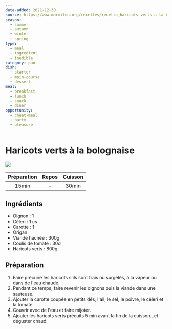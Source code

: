 ```yaml
---
date-added: 2021-12-30
source: https://www.marmiton.org/recettes/recette_haricots-verts-a-la-bolognaise_41215.aspx
season:
  - summer
  - autumn
  - winter
  - spring
type:
  - meal
  - ingredient
  - inedible
category: pan
dish:
  - starter
  - main-course
  - dessert
meal:
  - breakfast
  - lunch
  - snack
  - diner
opportunity:
  - cheat-meal
  - party
  - pleasure
---
```


# Haricots verts à la bolognaise

![](images/Haricots%20verts%20à%20la%20bolognaise.jpg)

| Préparation | Repos | Cuisson |
|:-----------:|:-----:|:-------:|
|    15min    |   -   |  30min  |

## Ingrédients

- Oignon : 1
- Céleri : 1 cs
- Carotte : 1
- Origan
- Viande hachée : 300g
- Coulis de tomate : 30cl
- Haricots verts : 800g

## Préparation

1. Faire précuire les haricots s'ils sont frais ou surgelés, à la vapeur ou dans de l'eau chaude.
2. Pendant ce temps, faire revenir les oignons puis la viande dans une sauteuse.
3. Ajouter la carotte coupée en petits dés, l'ail, le sel, le poivre, le céleri et la tomate.
4. Couvrir avec de l'eau et faire mijoter.
5. Ajouter les haricots verts précuits 5 min avant la fin de la cuisson...et déguster chaud.
